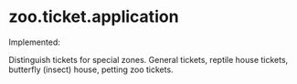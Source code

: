 # zoo.ticket.application
Implemented:

  Distinguish tickets for special zones. General tickets, reptile house tickets, butterfly (insect) house, petting zoo tickets.
